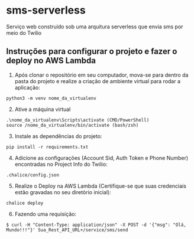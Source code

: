 # sms-serverless
Serviço web construído sob uma arquitura serverless que envia sms por meio do Twilio

<h2> Instruções para configurar o projeto e fazer o deploy no AWS Lambda </h2>

1. Após clonar o repositório em seu computador, mova-se para dentro da pasta do projeto e realize a criação de ambiente virtual para rodar a aplicação:
```
python3 -m venv nome_da_virtualenv
```

2. Ative a máquina virtual
```
.\nome_da_virtualenv\Scripts\activate (CMD/PowerShell) 
source /nome_da_virtualenv/bin/activate (bash/zsh)
```

3. Instale as dependências do projeto:

```
pip install -r requirements.txt
```

4. Adicione as configurações (Account Sid, Auth Token e Phone Number) encontradas no Project Info do Twilio:

```
.chalice/config.json
```

5. Realize o Deploy na AWS Lambda (Certifique-se que suas credenciais estão gravadas no seu diretório inicial):
```
chalice deploy
```

6. Fazendo uma requisição:
```
$ curl -H "Content-Type: application/json" -X POST -d '{"msg": "Olá, Mundo!!!"}' Sua_Rest_API_URL+/service/sms/send
```
